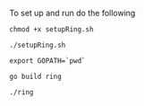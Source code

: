 To set up and run do the following
```
chmod +x setupRing.sh
```
```
./setupRing.sh
```
```
export GOPATH=`pwd`
```
```
go build ring
```
```
./ring
```
